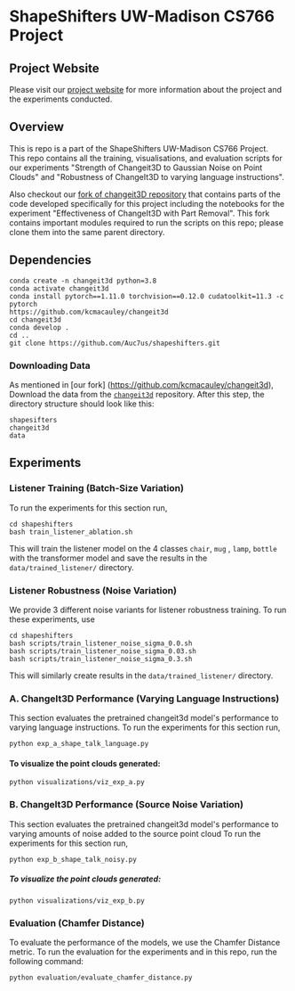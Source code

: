 # ShapeShifters UW-Madison CS766 Project


## Project Website
Please visit our [project website](https://roettges.github.io/shapeshifter_CS766/) for more information about the project and the experiments conducted. 

## Overview
This is repo is a part of the ShapeShifters UW-Madison CS766 Project.  
This repo contains all the training, visualisations, and evaluation scripts for our experiments "Strength of Changeit3D to Gaussian Noise on Point Clouds" and "Robustness of ChangeIt3D to varying language instructions".  
  
Also checkout our [fork of changeit3D repository](https://github.com/kcmacauley/changeit3d) that contains parts of the code developed specifically for this project including the notebooks for the experiment "Effectiveness of ChangeIt3D with Part Removal".
This fork contains important modules required to run the scripts on this repo; please clone them into the same parent directory.




## Dependencies

```
conda create -n changeit3d python=3.8
conda activate changeit3d
conda install pytorch==1.11.0 torchvision==0.12.0 cudatoolkit=11.3 -c pytorch
https://github.com/kcmacauley/changeit3d
cd changeit3d
conda develop .
cd ..
git clone https://github.com/Auc7us/shapeshifters.git
```


###  Downloading Data

As mentioned in [our fork] (https://github.com/kcmacauley/changeit3d), Download the data from the [`changeit3d`](https://github.com/optas/changeit3d) repository. After this step, the directory structure should look like this: 

```
shapesifters
changeit3d
data
```

## Experiments 

### Listener Training (Batch-Size Variation)

To run the experiments for this section run, 
```
cd shapeshifters
bash train_listener_ablation.sh
```

This will train the listener model on the 4 classes `chair`, `mug` , `lamp`, `bottle` with the transformer model and save the results in the `data/trained_listener/` directory.  

### Listener Robustness (Noise Variation)

We provide 3 different noise variants for listener robustness training. To run these experiments, use
```
cd shapeshifters
bash scripts/train_listener_noise_sigma_0.0.sh
bash scripts/train_listener_noise_sigma_0.03.sh
bash scripts/train_listener_noise_sigma_0.3.sh
```

This will similarly create results in the `data/trained_listener/` directory. 

### A. ChangeIt3D Performance (Varying Language Instructions)

This section evaluates the pretrained changeit3d model's performance to varying language instructions. To run the experiments for this section run, 
```
python exp_a_shape_talk_language.py
```

#### To visualize the point clouds generated:
```
python visualizations/viz_exp_a.py
```

### B. ChangeIt3D Performance (Source Noise Variation)

This section evaluates the pretrained changeit3d model's performance to varying amounts of noise added to the source point cloud To run the experiments for this section run, 
```
python exp_b_shape_talk_noisy.py
```


##### To visualize the point clouds generated:

```
python visualizations/viz_exp_b.py
```

### Evaluation (Chamfer Distance)

To evaluate the performance of the models, we use the Chamfer Distance metric. To run the evaluation for the experiments and in this repo, run the following command:
```
python evaluation/evaluate_chamfer_distance.py
```

